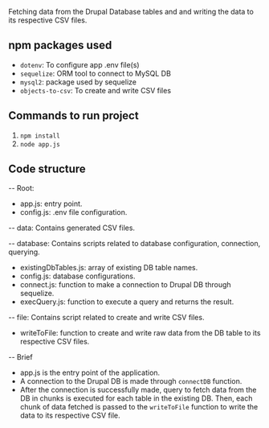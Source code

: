 Fetching data from the Drupal Database tables and and writing the data to its respective CSV files.

## npm packages used

- `dotenv`: To configure app .env file(s)
- `sequelize`: ORM tool to connect to MySQL DB
- `mysql2`: package used by sequelize
- `objects-to-csv`: To create and write CSV files

## Commands to run project

1. `npm install`
2. `node app.js`

## Code structure

-- Root:

- app.js: entry point.
- config.js: .env file configuration.

-- data: Contains generated CSV files.

-- database: Contains scripts related to database configuration, connection, querying.

- existingDbTables.js: array of existing DB table names.
- config.js: database configurations.
- connect.js: function to make a connection to Drupal DB through sequelize.
- execQuery.js: function to execute a query and returns the result.

-- file: Contains script related to create and write CSV files.

- writeToFile: function to create and write raw data from the DB table to its respective CSV files.

-- Brief

- app.js is the entry point of the application.
- A connection to the Drupal DB is made through `connectDB` function.
- After the connection is successfully made, query to fetch data from the DB in chunks is executed for each table in the existing DB. Then, each chunk of data fetched is passed to the `writeToFile` function to write the data to its respective CSV file.
